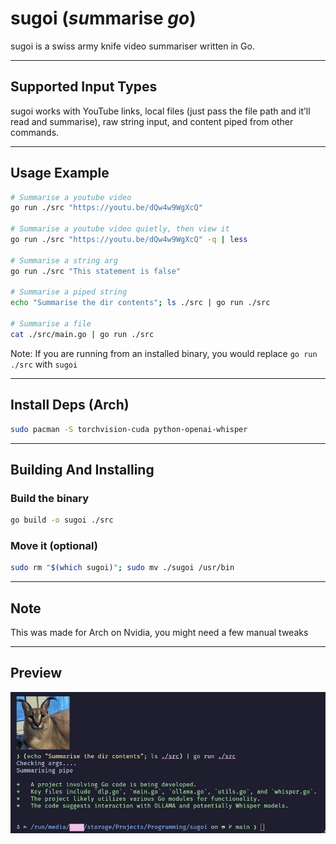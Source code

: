 # sugoi (*su*mmarise *go*)  
sugoi is a swiss army knife video summariser written in Go.

---

## Supported Input Types  
sugoi works with YouTube links, local files (just pass the file path and it’ll read and summarise), raw string input, and content piped from other commands.

---

## Usage Example  
```sh
# Summarise a youtube video
go run ./src "https://youtu.be/dQw4w9WgXcQ"

# Summarise a youtube video quietly, then view it
go run ./src "https://youtu.be/dQw4w9WgXcQ" -q | less

# Summarise a string arg
go run ./src "This statement is false"

# Summarise a piped string
echo "Summarise the dir contents"; ls ./src | go run ./src

# Summarise a file
cat ./src/main.go | go run ./src
```

Note: If you are running from an installed binary, you would replace `go run ./src` with `sugoi`

---

## Install Deps (Arch)  
```sh
sudo pacman -S torchvision-cuda python-openai-whisper
```

---

## Building And Installing  

### Build the binary  
```sh
go build -o sugoi ./src
```

### Move it (optional)  
```sh
sudo rm "$(which sugoi)"; sudo mv ./sugoi /usr/bin
```

---

## Note  
This was made for Arch on Nvidia, you might need a few manual tweaks

---

## Preview  
![image](assets/preview.png)
